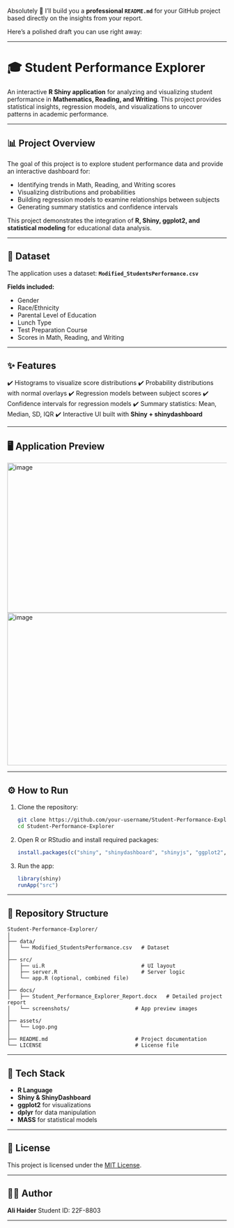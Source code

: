 Absolutely 🚀 I’ll build you a **professional `README.md`** for your GitHub project based directly on the insights from your report.

Here’s a polished draft you can use right away:

---

# 🎓 Student Performance Explorer

An interactive **R Shiny application** for analyzing and visualizing student performance in **Mathematics, Reading, and Writing**. This project provides statistical insights, regression models, and visualizations to uncover patterns in academic performance.

---

## 📊 Project Overview

The goal of this project is to explore student performance data and provide an interactive dashboard for:

* Identifying trends in Math, Reading, and Writing scores
* Visualizing distributions and probabilities
* Building regression models to examine relationships between subjects
* Generating summary statistics and confidence intervals

This project demonstrates the integration of **R, Shiny, ggplot2, and statistical modeling** for educational data analysis.

---

## 📂 Dataset

The application uses a dataset: **`Modified_StudentsPerformance.csv`**

**Fields included:**

* Gender
* Race/Ethnicity
* Parental Level of Education
* Lunch Type
* Test Preparation Course
* Scores in Math, Reading, and Writing

---

## ✨ Features

✔️ Histograms to visualize score distributions
✔️ Probability distributions with normal overlays
✔️ Regression models between subject scores
✔️ Confidence intervals for regression models
✔️ Summary statistics: Mean, Median, SD, IQR
✔️ Interactive UI built with **Shiny + shinydashboard**

---

## 🖥️ Application Preview

<img width="862" height="344" alt="image" src="https://github.com/user-attachments/assets/93238fbf-2532-4401-a4c1-9f23afa2f407" />
<img width="863" height="350" alt="image" src="https://github.com/user-attachments/assets/705f429a-2525-4c4e-85c7-be3a63c60409" />


---

## ⚙️ How to Run

1. Clone the repository:

   ```bash
   git clone https://github.com/your-username/Student-Performance-Explorer.git
   cd Student-Performance-Explorer
   ```

2. Open R or RStudio and install required packages:

   ```r
   install.packages(c("shiny", "shinydashboard", "shinyjs", "ggplot2", "dplyr", "MASS"))
   ```

3. Run the app:

   ```r
   library(shiny)
   runApp("src")
   ```

---

## 📁 Repository Structure

```
Student-Performance-Explorer/
│
├── data/
│   └── Modified_StudentsPerformance.csv   # Dataset
│
├── src/
│   ├── ui.R                               # UI layout
│   ├── server.R                           # Server logic
│   └── app.R (optional, combined file)
│
├── docs/
│   ├── Student_Performance_Explorer_Report.docx   # Detailed project report
│   └── screenshots/                     # App preview images
│
├── assets/
│   └── Logo.png
│
├── README.md                            # Project documentation
└── LICENSE                              # License file
```

---

## 🔧 Tech Stack

* **R Language**
* **Shiny & ShinyDashboard**
* **ggplot2** for visualizations
* **dplyr** for data manipulation
* **MASS** for statistical models

---

## 📜 License

This project is licensed under the [MIT License](LICENSE).

---

## 👨‍💻 Author

**Ali Haider**
Student ID: 22F-8803

---

